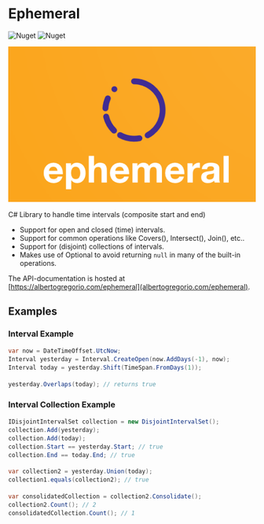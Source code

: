 # Ephemeral

![Nuget](https://img.shields.io/nuget/dt/ephemeral?style=for-the-badge)
![Nuget](https://img.shields.io/nuget/v/ephemeral?style=for-the-badge)

![](docs/img/EphemeralLogoCropped.png)

C# Library to handle time intervals (composite start and end)

- Support for open and closed (time) intervals.
- Support for common operations like Covers(), Intersect(), Join(), etc..
- Support for (disjoint) collections of intervals.
- Makes use of Optional to avoid returning `null` in many of the built-in operations.

The API-documentation is hosted at [https://albertogregorio.com/ephemeral](albertogregorio.com/ephemeral).

## Examples

### Interval Example

```csharp
var now = DateTimeOffset.UtcNow;
Interval yesterday = Interval.CreateOpen(now.AddDays(-1), now);
Interval today = yesterday.Shift(TimeSpan.FromDays(1));

yesterday.Overlaps(today); // returns true
```

### Interval Collection Example

```csharp
IDisjointIntervalSet collection = new DisjointIntervalSet();
collection.Add(yesterday);
collection.Add(today);
collection.Start == yesterday.Start; // true
collection.End == today.End; // true

var collection2 = yesterday.Union(today);
collection1.equals(collection2); // true

var consolidatedCollection = collection2.Consolidate();
collection2.Count(); // 2
consolidatedCollection.Count(); // 1

```

